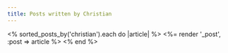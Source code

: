 ```yaml
---
title: Posts written by Christian
---
```


<section id="posts">
<% sorted_posts_by('christian').each do |article| %>
    <%= render '_post', :post => article %>
<% end %>
</section>
